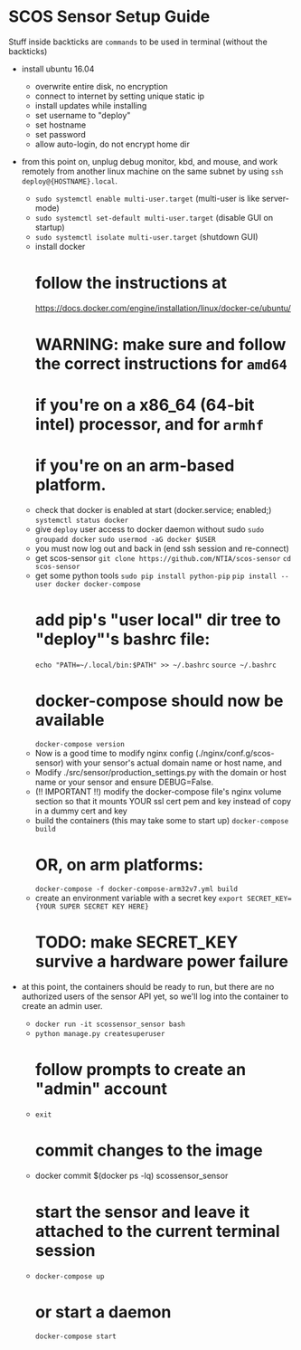 SCOS Sensor Setup Guide
=======================

Stuff inside backticks are `commands` to be used in terminal (without the backticks)

 - install ubuntu 16.04
    - overwrite entire disk, no encryption
    - connect to internet by setting unique static ip
    - install updates while installing
    - set username to "deploy"
    - set hostname
    - set password
    - allow auto-login, do not encrypt home dir
 - from this point on, unplug debug monitor, kbd, and mouse, and work
   remotely from another linux machine on the same subnet by using
   `ssh deploy@{HOSTNAME}.local`.
    - `sudo systemctl enable multi-user.target`  (multi-user is like server-mode)
    - `sudo systemctl set-default multi-user.target`  (disable GUI on startup)
    - `sudo systemctl isolate multi-user.target`  (shutdown GUI)
    - install docker
      # follow the instructions at
        https://docs.docker.com/engine/installation/linux/docker-ce/ubuntu/
      # WARNING: make sure and follow the correct instructions for `amd64`
      # if you're on a x86_64 (64-bit intel) processor, and for `armhf`
      # if you're on an arm-based platform.
    - check that docker is enabled at start (docker.service; enabled;)
      `systemctl status docker`
    - give `deploy` user access to docker daemon without sudo
      `sudo groupadd docker`
      `sudo usermod -aG docker $USER`
    - you must now log out and back in (end ssh session and re-connect)
    - get scos-sensor
      `git clone https://github.com/NTIA/scos-sensor`
      `cd scos-sensor`
    - get some python tools
      `sudo pip install python-pip`
      `pip install --user docker docker-compose`
      # add pip's "user local" dir tree to "deploy"'s bashrc file:
      `echo "PATH=~/.local/bin:$PATH" >> ~/.bashrc`
      `source ~/.bashrc`
      # docker-compose should now be available
      `docker-compose version`
    - Now is a good time to modify nginx config (./nginx/conf.g/scos-sensor)
      with your sensor's actual domain name or host name, and
    - Modify ./src/sensor/production_settings.py with the domain or host name
      or your sensor and ensure DEBUG=False.
    - (!! IMPORTANT !!) modify the docker-compose file's nginx volume section
      so that it mounts YOUR ssl cert pem and key instead of copy in a dummy
      cert and key
    - build the containers (this may take some to start up)
      `docker-compose build`
      # OR, on arm platforms:
      `docker-compose -f docker-compose-arm32v7.yml build`
    - create an environment variable with a secret key
      `export SECRET_KEY={YOUR SUPER SECRET KEY HERE}`
      # TODO: make SECRET_KEY survive a hardware power failure

 - at this point, the containers should be ready to run, but there are no
   authorized users of the sensor API yet, so we'll log into the container to
   create an admin user.
   - `docker run -it scossensor_sensor bash`
   - `python manage.py createsuperuser`
     # follow prompts to create an "admin" account
   - `exit`
     # commit changes to the image
   - docker commit $(docker ps -lq) scossensor_sensor
     # start the sensor and leave it attached to the current terminal session
   - `docker-compose up`
     # or start a daemon
     `docker-compose start`

